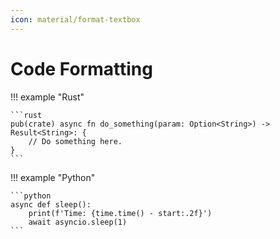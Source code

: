 ```yaml
---
icon: material/format-textbox
---
```


# Code Formatting

<!-- markdownlint-disable max-one-sentence-per-line -->
!!! example "Rust"

    ```rust
    pub(crate) async fn do_something(param: Option<String>) -> Result<String>: {
        // Do something here.
    }
    ```

!!! example "Python"

    ```python
    async def sleep():
        print(f'Time: {time.time() - start:.2f}')
        await asyncio.sleep(1)
    ```
